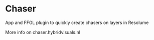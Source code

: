 Chaser
======

App and FFGL plugin to quickly create chasers on layers in Resolume

More info on chaser.hybridvisuals.nl
